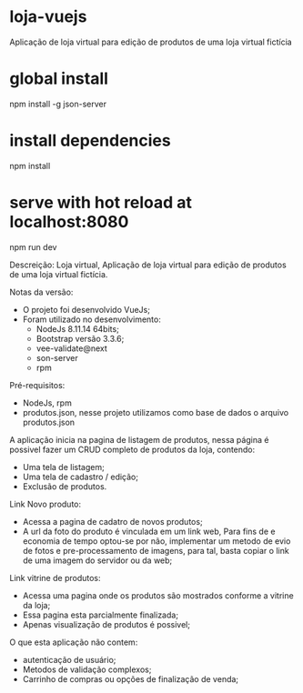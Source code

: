 # loja-vuejs
Aplicação de loja virtual para edição de produtos de uma loja virtual fictícia

# global install
npm install -g json-server

# install dependencies
npm install

# serve with hot reload at localhost:8080
npm run dev

Descreição: Loja virtual,
Aplicação de loja virtual para edição de produtos de uma loja virtual fictícia.

Notas da versão:
 - O projeto foi desenvolvido VueJs;
 - Foram utilizado no desenvolvimento:
	- NodeJs 8.11.14 64bits;
	- Bootstrap versão 3.3.6;
	- vee-validate@next
	- son-server
	- rpm
	

Pré-requisitos:
 - NodeJs, rpm
 - produtos.json, nesse projeto utilizamos como base de dados o arquivo  produtos.json

A aplicação inicia na pagina de listagem de produtos,
nessa página é possivel fazer um CRUD completo de produtos da loja,
contendo:
 - Uma tela de listagem;
 - Uma tela de cadastro / edição;
 - Exclusão de produtos.


Link Novo produto:
 - Acessa a pagina de cadatro de novos produtos;
 - A url da foto do produto é vinculada em um link web,
	Para fins de e economia de tempo optou-se por não,
	implementar um metodo de evio de fotos e pre-processamento de imagens,
	para tal, basta copiar o link de uma imagem do servidor ou da web;

Link vitrine de produtos:
 - Acessa uma pagina onde os produtos são mostrados conforme a vitrine da loja;
 - Essa pagina esta parcialmente finalizada;
 - Apenas visualização de produtos é possivel;


O que esta aplicação não contem:
 - autenticação de usuário;
 - Metodos de validação complexos;
 - Carrinho de compras ou opções de finalização de venda;


